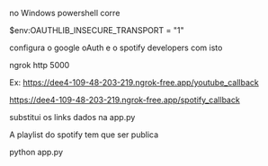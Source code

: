 no Windows powershell corre

$env:OAUTHLIB_INSECURE_TRANSPORT = "1"

configura o google oAuth e o spotify developers com isto


ngrok http 5000


Ex:
https://dee4-109-48-203-219.ngrok-free.app/youtube_callback


https://dee4-109-48-203-219.ngrok-free.app/spotify_callback

substitui os links dados na app.py

A playlist do spotify tem que ser publica 



python app.py

